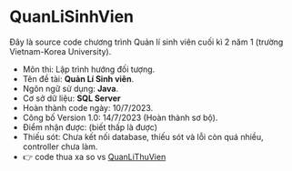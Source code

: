 # QuanLiSinhVien
Đây là source code chương trình Quản lí sinh viên cuối kì 2 năm 1 (trường Vietnam-Korea University).

- Môn thi: Lập trình hướng đối tượng.
- Tên đề tài: **Quản Lí Sinh viên**.
- Ngôn ngữ sử dụng: **Java**.
- Cơ sở dữ liệu: **SQL Server** 
- Hoàn thành code ngày: 10/7/2023.
- Công bố Version 1.0: 14/7/2023 (Hoàn thành sơ bộ).
- Điểm nhận được: (biết thấp là được)
- Thiếu sót: Chưa kết nối database, thiếu sót và lỗi còn quá nhiều, controller chưa làm.
- :point_right:	 code thua xa so vs [QuanLiThuVien](https://github.com/lebathang/QuanLiThuVien)
